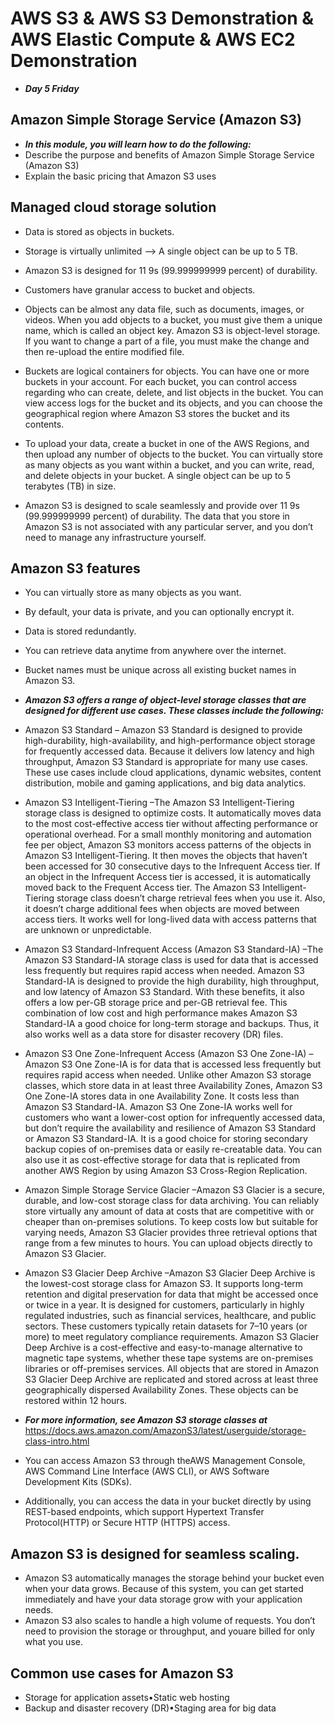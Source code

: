 # AWS S3 & AWS S3 Demonstration & AWS Elastic Compute & AWS EC2 Demonstration
- ***Day 5 Friday***

## Amazon Simple Storage Service (Amazon S3)
- ***In this module, you will learn how to do the following:***
- Describe the purpose and benefits of Amazon Simple Storage Service (Amazon S3)
- Explain the basic pricing that Amazon S3 uses

## Managed cloud storage solution
- Data is stored as objects in buckets.
- Storage is virtually unlimited –> A single object can be up to 5 TB.
- Amazon S3 is designed for 11 9s (99.999999999 percent) of durability.
- Customers have granular access to bucket and objects.

- Objects can be almost any data file, such as documents, images, or videos. When you add objects to a bucket, you must give them a unique name, which is called an object key. Amazon S3 is object-level storage. If you want to change a part of a file, you must make the change and then re-upload the entire modified file.
- Buckets are logical containers for objects. You can have one or more buckets in your account. For each bucket, you can control access regarding who can create, delete, and list objects in the bucket. You can view access logs for the bucket and its objects, and you can choose the geographical region where Amazon S3 stores the bucket and its contents.
- To upload your data, create a bucket in one of the AWS Regions, and then upload any number of objects to the bucket. You can virtually store as many objects as you want within a bucket, and you can write, read, and delete objects in your bucket. A single object can be up to 5 terabytes (TB) in size.
- Amazon S3 is designed to scale seamlessly and provide over 11 9s (99.999999999 percent) of durability. The data that you store in Amazon S3 is not associated with any particular server, and you don’t need to manage any infrastructure yourself.

## Amazon S3 features
- You can virtually store as many objects as you want.
- By default, your data is private, and you can optionally encrypt it.
- Data is stored redundantly.
- You can retrieve data anytime from anywhere over the internet.
- Bucket names must be unique across all existing bucket names in Amazon S3.

- ***Amazon S3 offers a range of object-level storage classes that are designed for different use cases. These classes include the following:***
- Amazon S3 Standard – Amazon S3 Standard is designed to provide high-durability, high-availability, and high-performance object storage for frequently accessed data. Because it delivers low latency and high throughput, Amazon S3 Standard is appropriate for many use cases. These use cases include cloud applications, dynamic websites, content distribution, mobile and gaming applications, and big data analytics.
- Amazon S3 Intelligent-Tiering –The Amazon S3 Intelligent-Tiering storage class is designed to optimize costs. It automatically moves data to the most cost-effective access tier without affecting performance or operational overhead. For a small monthly monitoring and automation fee per object, Amazon S3 monitors access patterns of the objects in Amazon S3 Intelligent-Tiering. It then moves the objects that haven’t been accessed for 30 consecutive days to the Infrequent Access tier. If an object in the Infrequent Access tier is accessed, it is automatically moved back to the Frequent Access tier. The Amazon S3 Intelligent-Tiering storage class doesn’t charge retrieval fees when you use it. Also, it doesn’t charge additional fees when objects are moved between access tiers. It works well for long-lived data with access patterns that are unknown or unpredictable.
- Amazon S3 Standard-Infrequent Access (Amazon S3 Standard-IA) –The Amazon S3 Standard-IA storage class is used for data that is accessed less frequently but requires rapid access when needed. Amazon S3 Standard-IA is designed to provide the high durability, high throughput, and low latency of Amazon S3 Standard. With these benefits, it also offers a low per-GB storage price and per-GB retrieval fee. This combination of low cost and high performance makes Amazon S3 Standard-IA a good choice for long-term storage and backups. Thus, it also works well as a data store for disaster recovery (DR) files.
- Amazon S3 One Zone-Infrequent Access (Amazon S3 One Zone-IA) –Amazon S3 One Zone-IA is for data that is accessed less frequently but requires rapid access when needed. Unlike other Amazon S3 storage classes, which store data in at least three Availability Zones, Amazon S3 One Zone-IA stores data in one Availability Zone. It costs less than Amazon S3 Standard-IA. Amazon S3 One Zone-IA works well for customers who want a lower-cost option for infrequently accessed data, but don’t require the availability and resilience of Amazon S3 Standard or Amazon S3 Standard-IA. It is a good choice for storing secondary backup copies of on-premises data or easily re-creatable data. You can also use it as cost-effective storage for data that is replicated from another AWS Region by using Amazon S3 Cross-Region Replication.
- Amazon Simple Storage Service Glacier –Amazon S3 Glacier is a secure, durable, and low-cost storage class for data archiving. You can reliably store virtually any amount of data at costs that are competitive with or cheaper than on-premises solutions. To keep costs low but suitable for varying needs, Amazon S3 Glacier provides three retrieval options that range from a few minutes to hours. You can upload objects directly to Amazon S3 Glacier.
- Amazon S3 Glacier Deep Archive –Amazon S3 Glacier Deep Archive is the lowest-cost storage class for Amazon S3. It supports long-term retention and digital preservation for data that might be accessed once or twice in a year. It is designed for customers, particularly in highly regulated industries, such as financial services, healthcare, and public sectors. These customers typically retain datasets for 7–10 years (or more) to meet regulatory compliance requirements. Amazon S3 Glacier Deep Archive is a cost-effective and easy-to-manage alternative to magnetic tape systems, whether these tape systems are on-premises libraries or off-premises services. All objects that are stored in Amazon S3 Glacier Deep Archive are replicated and stored across at least three geographically dispersed Availability Zones. These objects can be restored within 12 hours.
- ***For more information, see Amazon S3 storage classes at*** https://docs.aws.amazon.com/AmazonS3/latest/userguide/storage-class-intro.html

- You can access Amazon S3 through theAWS Management Console, AWS Command Line Interface (AWS CLI), or AWS Software Development Kits (SDKs). 
- Additionally, you can access the data in your bucket directly by using REST-based endpoints, which support Hypertext Transfer Protocol(HTTP) or Secure HTTP (HTTPS) access.

## Amazon S3 is designed for seamless scaling.
- Amazon S3 automatically manages the storage behind your bucket even when your data grows. Because of this system, you can get started immediately and have your data storage grow with your application needs. 
- Amazon S3 also scales to handle a high volume of requests. You don’t need to provision the storage or throughput, and youare billed for only what you use.

## Common use cases for Amazon S3
- Storage for application assets•Static web hosting
- Backup and disaster recovery (DR)•Staging area for big data
